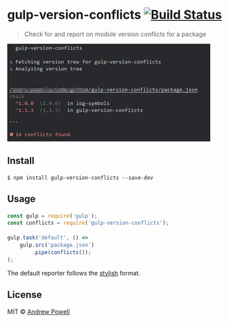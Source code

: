 # gulp-version-conflicts [![Build Status](https://travis-ci.org/shellscape/gulp-version-conflicts.svg?branch=master)](https://travis-ci.org/shellscape/gulp-version-conflicts)

> Check for and report on module version conflicts for a package

<img src="https://github.com/shellscape/gulp-version-conflicts/blob/master/screenshot.png?raw=true" width="468">

## Install

```
$ npm install gulp-version-conflicts --save-dev
```

## Usage

```js
const gulp = require('gulp');
const conflicts = require('gulp-version-conflicts');

gulp.task('default', () =>
	gulp.src('package.json')
		.pipe(conflicts());
);
```

The default reporter follows the [stylish](https://github.com/sindresorhus/jshint-stylish)
format.

## License

MIT © [Andrew Powell](http://shellscape.org)
